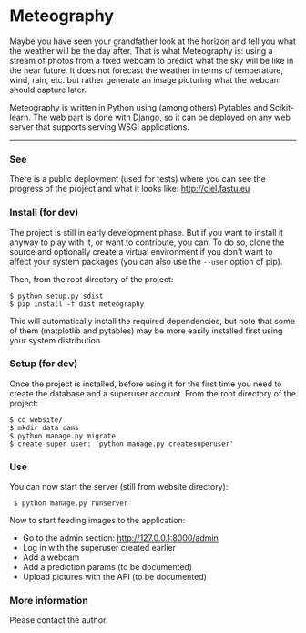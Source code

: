 Meteography
===========

Maybe you have seen your grandfather look at the horizon and tell you what the weather will be the day after. That is what Meteography is: using a stream of photos from a fixed webcam to predict what the sky will be like in the near future.
It does not forecast the weather in terms of temperature, wind, rain, etc. but rather generate an image picturing what the webcam should capture later.

Meteography is written in Python using (among others) Pytables and Scikit-learn. The web part is done with Django, so it can be deployed on any web server that supports serving WSGI applications.

----------

### See
There is a public deployment (used for tests) where you can see the progress of the project and what it looks like: http://ciel.fastu.eu

### Install (for dev)
The project is still in early development phase. But if you want to install it anyway to play with it, or want to contribute, you can.
To do so, clone the source and optionally create a virtual environment if you don't want to affect your system packages (you can also use the `--user` option of pip).

Then, from the root directory of the project:

    $ python setup.py sdist
    $ pip install -f dist meteography

This will automatically install the required dependencies, but note that some of them (matplotlib and pytables) may be more easily installed first using your system distribution.

### Setup (for dev)
Once the project is installed, before using it for the first time you need to create the database and a superuser account.
From the root directory of the project:

    $ cd website/
    $ mkdir data cams
    $ python manage.py migrate
    $ create super user: 'python manage.py createsuperuser'

### Use
You can now start the server (still from website directory):

     $ python manage.py runserver

 Now to start feeding images to the application:

 - Go to the admin section: http://127.0.0.1:8000/admin
 - Log in with the superuser created earlier
 - Add a webcam
 - Add a prediction params (to be documented)
 - Upload pictures with the API (to be documented)

### More information
Please contact the author.
